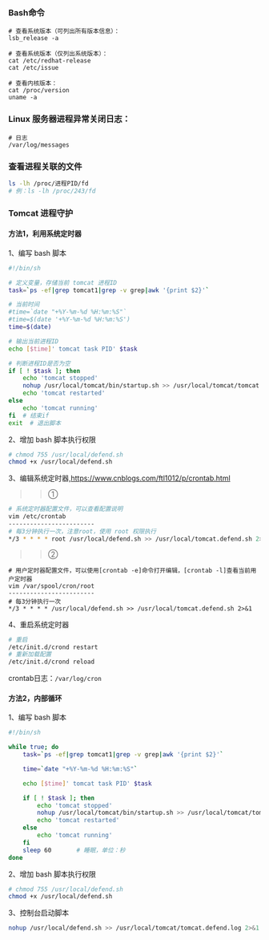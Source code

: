 ### Bash命令
```
# 查看系统版本（可列出所有版本信息）：
lsb_release -a

# 查看系统版本（仅列出系统版本）：
cat /etc/redhat-release
cat /etc/issue

# 查看内核版本：
cat /proc/version
uname -a
```


### Linux 服务器进程异常关闭日志：
```
# 日志
/var/log/messages
```

### 查看进程关联的文件
```bash
ls -lh /proc/进程PID/fd
# 例：ls -lh /proc/243/fd
```

### Tomcat 进程守护
#### 方法1，利用系统定时器
1、编写 bash 脚本
```bash
#!/bin/sh

# 定义变量，存储当前 tomcat 进程ID
task=`ps -ef|grep tomcat1|grep -v grep|awk '{print $2}'`

# 当前时间
#time=`date "+%Y-%m-%d %H:%m:%S"`
#time=$(date '+%Y-%m-%d %H:%m:%S')
time=$(date)

# 输出当前进程ID
echo [$time]' tomcat task PID' $task

# 判断进程ID是否为空
if [ ! $task ]; then
    echo 'tomcat stopped'
    nohup /usr/local/tomcat/bin/startup.sh >> /usr/local/tomcat/tomcat.defend.log 2>&1 &
    echo 'tomcat restarted'
else
    echo 'tomcat running'
fi  # 结束if
exit  # 退出脚本
```
2、增加 bash 脚本执行权限
```bash
# chmod 755 /usr/local/defend.sh
chmod +x /usr/local/defend.sh
```

3、编辑系统定时器,https://www.cnblogs.com/ftl1012/p/crontab.html
>>①
```bash
# 系统定时器配置文件，可以查看配置说明
vim /etc/crontab
------------------------
# 每3分钟执行一次，注意root，使用 root 权限执行
*/3 * * * * root /usr/local/defend.sh >> /usr/local/tomcat.defend.sh 2>&1
```
>>②
```
# 用户定时器配置文件，可以使用[crontab -e]命令打开编辑，[crontab -l]查看当前用户定时器
vim /var/spool/cron/root
------------------------
# 每3分钟执行一次
*/3 * * * * /usr/local/defend.sh >> /usr/local/tomcat.defend.sh 2>&1
```

4、重启系统定时器
```bash
# 重启
/etc/init.d/crond restart
# 重新加载配置
/etc/init.d/crond reload
```
crontab日志：`/var/log/cron`

#### 方法2，内部循环
1、编写 bash 脚本
```bash
#!/bin/sh

while true; do
    task=`ps -ef|grep tomcat1|grep -v grep|awk '{print $2}'`

    time=`date "+%Y-%m-%d %H:%m:%S"`

    echo [$time]' tomcat task PID' $task

    if [ ! $task ]; then
        echo 'tomcat stopped'
        nohup /usr/local/tomcat/bin/startup.sh >> /usr/local/tomcat/tomcat.defend.log 2>&1 &
        echo 'tomcat restarted'
    else
        echo 'tomcat running'
    fi
    sleep 60       # 睡眠，单位：秒
done
```
2、增加 bash 脚本执行权限
```bash
# chmod 755 /usr/local/defend.sh
chmod +x /usr/local/defend.sh
```
3、控制台启动脚本
```bash
nohup /usr/local/defend.sh >> /usr/local/tomcat/tomcat.defend.log 2>&1 &
```
